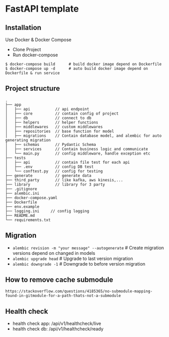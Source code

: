 # FastAPI template

## Installation

Use Docker & Docker Compose

- Clone Project
- Run docker-compose

```
$ docker-compose build      # build docker image depend on Dockerfile
$ docker-compose up -d      # auto build docker image depend on Dockerfile & run service
```

## Project structure

```
.
├── app
│   ├── api           // api endpoint
│   ├── core          // contain config of project
│   ├── db            // connect to db
│   ├── helpers       // helper functions
│   ├── middlewares   // custom middlewares
│   ├── repositories  // base function for model
│   ├── migrations    // Contain database model, and alembic for auto generating migration
│   ├── schemas       // Pydantic Schema
│   ├── services      // Contain business logic and communicate 
│   └── main.py       // config middleware, handle exception etc
├── tests
│   ├── api           // contain file test for each api
│   ├── .env          // config DB test
│   └── conftest.py   // config for testing
├── generate          // generate data
├── third_party       // like kafka, aws kinesis,...
├── library           // library for 3 party
├── .gitignore
├── alembic.ini
├── docker-compose.yaml
├── Dockerfile
├── env.example
├── logging.ini     // config logging
├── README.md
└── requirements.txt
```

## Migration

- `alembic revision -m "your message" --autogenerate`   # Create migration versions depend on changed in models
- `alembic upgrade head`   # Upgrade to last version migration
- `alembic downgrade -1`   # Downgrade to before version migration

## How to remove cache submodule

```
https://stackoverflow.com/questions/4185365/no-submodule-mapping-found-in-gitmodule-for-a-path-thats-not-a-submodule
```
## Health check 
- health check app: /api/v1/healthcheck/live
- health check db: /api/v1/healthcheck/ready



